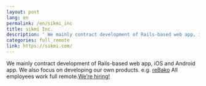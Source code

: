 ```yaml
---
layout: post
lang: en
permalink: /en/sikmi_inc
title: sikmi Inc.
description: ' We mainly contract development of Rails-based web app, iOS and Android app. We also focus on developing our own products. e.g. reBako All employees work full remote.We’re hiring! '
categories: full_remote
link: https://sikmi.com/
---
```


<p>We mainly contract development of Rails-based web app, iOS and Android app. We also focus on developing our own products. e.g. <a href="https://landing.rebako.io/">reBako</a> All employees work full remote.<a href="https://blog.sikmi.com/blog/%E7%8F%BE%E5%9C%A8%E5%8B%9F%E9%9B%86%E4%B8%AD%E3%81%AE%E3%83%9D%E3%82%B8%E3%82%B7%E3%83%A7%E3%83%B3">We’re hiring!</a></p>
